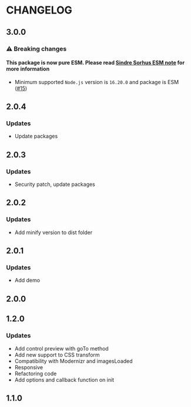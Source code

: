 # CHANGELOG

## 3.0.0

### ⚠️ Breaking changes

#### **This package is now pure ESM.** Please read [Sindre Sorhus ESM note](https://gist.github.com/sindresorhus/a39789f98801d908bbc7ff3ecc99d99c) for more information

- Minimum supported `Node.js` version is `16.20.0` and package is ESM ([#15](https://github.com/yoriiis/before-after/pull/15))

## 2.0.4

### Updates

- Update packages

## 2.0.3

### Updates

- Security patch, update packages

## 2.0.2

### Updates

- Add minify version to dist folder

## 2.0.1

### Updates

- Add demo

## 2.0.0

## 1.2.0

### Updates

- Add control preview with goTo method
- Add new support to CSS transform
- Compatibility with Modernizr and imagesLoaded
- Responsive
- Refactoring code
- Add options and callback function on init

## 1.1.0
